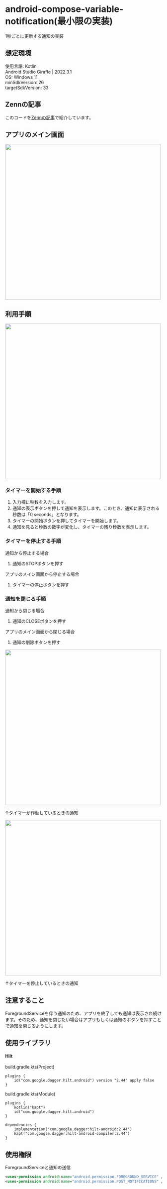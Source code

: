 # android-compose-variable-notification(最小限の実装)
1秒ごとに更新する通知の実装
## 想定環境
使用言語: Kotlin  
Android Studio Giraffe | 2022.3.1  
OS: Windows 11  
minSdkVersion: 26  
targetSdkVersion: 33  

## Zennの記事
このコードを[Zennの記事](https://zenn.dev/kei_no_suke/articles/5fe5829c306a10)で紹介しています。
## アプリのメイン画面
<img src="img/app_main.png" width=500vw>

## 利用手順

<img src="img/app_desc_1.png" width=500vw>

### タイマーを開始する手順

1. 入力欄に秒数を入力します。
2. 通知の表示ボタンを押して通知を表示します。このとき、通知に表示される秒数は「0 seconds」となります。
3. タイマーの開始ボタンを押してタイマーを開始します。
4. 通知を見ると秒数の数字が変化し、タイマーの残り秒数を表示します。

### タイマーを停止する手順
通知から停止する場合
1. 通知のSTOPボタンを押す

アプリのメイン画面から停止する場合
1. タイマーの停止ボタンを押す

### 通知を閉じる手順
通知から閉じる場合
1. 通知のCLOSEボタンを押す

アプリのメイン画面から閉じる場合
1. 通知の削除ボタンを押す

<img src="img/app_desc_2.png" width=500vw>

↑タイマーが作動しているときの通知

<img src="img/app_desc_3.png" width=500vw>

↑タイマーを停止しているときの通知

## 注意すること
ForegroundServiceを伴う通知のため、アプリを終了しても通知は表示され続けます。そのため、通知を閉じたい場合はアプリもしくは通知のボタンを押すことで通知を閉じるようにします。

## 使用ライブラリ
#### Hilt  
build.gradle.kts(Project)
```
plugins {
    id("com.google.dagger.hilt.android") version "2.44" apply false
}
```
build.gradle.kts(Module)
```
plugins {
    kotlin("kapt")
    id("com.google.dagger.hilt.android")
}

dependencies {
    implementation("com.google.dagger:hilt-android:2.44")
    kapt("com.google.dagger:hilt-android-compiler:2.44")
}
```

## 使用権限
ForegroundServiceと通知の送信
```xml
<uses-permission android:name="android.permission.FOREGROUND_SERVICE" />
<uses-permission android:name="android.permission.POST_NOTIFICATIONS" />
```
